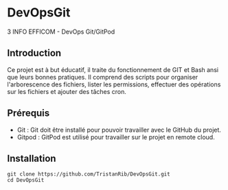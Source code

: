 # DevOpsGit

3 INFO EFFICOM - DevOps Git/GitPod

## Introduction

Ce projet est à but éducatif, il traite du fonctionnement de GIT et Bash ansi que leurs bonnes pratiques. Il comprend des scripts pour organiser l'arborescence des fichiers, lister les permissions, effectuer des opérations sur les fichiers et ajouter des tâches cron.

## Prérequis
- Git : Git doit être installé pour pouvoir travailler avec le GitHub du projet.
- Gitpod : GitPod est utilisé pour travailler sur le projet en remote cloud.

## Installation

```
git clone https://github.com/TristanRib/DevOpsGit.git
cd DevOpsGit
```
